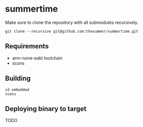 # summertime

Make sure to clone the repository with all submodules recursively.

`git clone --recursive git@github.com:thesummer/summertime.git`

## Requirements

- arm-none-eabi toolchain
- scons

## Building

    cd embedded
    scons

## Deploying binary to target

TODO
